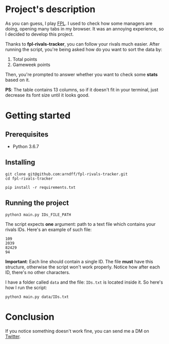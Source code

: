 # Project's description

As you can guess, I play [FPL](http://fantasy.premierleague.com). I used to check how some managers are doing, opening many tabs in my browser. It was an annoying experience, so I decided to develop this project. 

Thanks to **fpl-rivals-tracker**, you can follow your rivals much easier. After running the script, you're being asked how do you want to sort the data by:
1) Total points
2) Gameweek points

Then, you're prompted to answer whether you want to check some **stats** based on it.

**PS**: The table contains 13 columns, so if it doesn't fit in your terminal, just decrease its font size until it looks good. 

# Getting started

## Prerequisites

* Python 3.6.7

## Installing

```
git clone git@github.com:arndff/fpl-rivals-tracker.git
cd fpl-rivals-tracker

pip install -r requirements.txt
```

## Running the project

```
python3 main.py IDs_FILE_PATH
```

The script expects **one** argument: path to a text file which contains your rivals IDs. Here's an example of such file:
```
109
2039
82429
94
```

**Important**: Each line should contain a single ID. The file **must** have this structure, otherwise the script won't work properly. Notice how after each ID, there's no other characters.

I have a folder called ```data``` and the file: ```IDs.txt``` is located inside it. So here's how I run the script: 

```
python3 main.py data/IDs.txt
```

# Conclusion

If you notice something doesn't work fine, you can send me a DM on [Twitter](https://twitter.com/arndff_).
